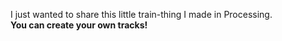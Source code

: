 I just wanted to share this little train-thing I made in Processing. <br> 
**You can create your own tracks!**
